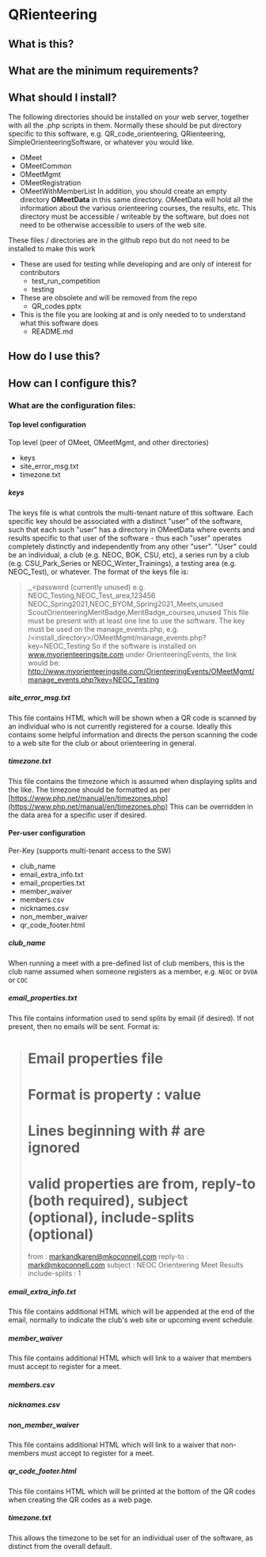 # QRienteering
## What is this?
## What are the minimum requirements?
## What should I install?

The following directories should be installed on your web server, together with all the .php scripts in them.
Normally these should be put directory specific to this software, e.g. QR_code_orienteering, QRienteering, SimpleOrienteeringSoftware, or whatever you would like.
- OMeet
- OMeetCommon
- OMeetMgmt
- OMeetRegistration
- OMeetWithMemberList
In addition, you should create an empty directory **OMeetData** in this same directory.
OMeetData will hold all the information about the various orienteering courses, the results, etc.  This directory must be accessible / writeable by the software,
but does not need to be otherwise accessible to users of the web site.

These files / directories are in the github repo but do not need to be installed to make this work
 - These are used for testing while developing and are only of interest for contributors
   - test_run_competition
   - testing
- These are obsolete and will be removed from the repo
   - QR_codes.pptx
- This is the file you are looking at and is only needed to to understand what this software does
   - README.md

## How do I use this?
## How can I configure this?

### What are the configuration files:
#### Top level configuration
Top level (peer of OMeet, OMeetMgmt, and other directories)
 - keys
 - site_error_msg.txt
 - timezone.txt

##### keys
The keys file is what controls the multi-tenant nature of this software.  Each specific key should be associated with a distinct "user" of the software, such that each such "user"
has a directory in OMeetData where events and results specific to that user of the software - thus each "user" operates completely distinctly and independently from any other "user".
"User" could be an individual, a club (e.g. NEOC, BOK, CSU, etc), a series run by a club (e.g. CSU_Park_Series or NEOC_Winter_Trainings), a testing area (e.g. NEOC_Test), or whatever.
The format of the keys file is:
> <key>,<directory in OMeetData>,<password (currently unused)
e.g.
> NEOC_Testing,NEOC_Test_area,123456
> NEOC_Spring2021,NEOC_BYOM_Spring2021_Meets,unused
> ScoutOrienteeringMeritBadge,MeritBadge_courses,unused
This file must be present with at least one line to use the software.  The key must be used on the manage_events.php, e.g.
> <site>/<install_directory>/OMeetMgmt/manage_events.php?key=NEOC_Testing
So if the software is installed on www.myorienteeringsite.com under OrienteeringEvents, the link would be:
> http://www.myorienteeringsite.com/OrienteeringEvents/OMeetMgmt/manage_events.php?key=NEOC_Testing

##### site_error_msg.txt
This file contains HTML which will be shown when a QR code is scanned by an individual who is not currently registered for a course.  Ideally this contains some helpful
information and directs the person scanning the code to a web site for the club or about orienteering in general.

##### timezone.txt
This file contains the timezone which is assumed when displaying splits and the like.  The timezone should be formatted as per [https://www.php.net/manual/en/timezones.php](https://www.php.net/manual/en/timezones.php)
This can be overridden in the data area for a specific user if desired.


#### Per-user configuration
Per-Key (supports multi-tenant access to the SW)
 - club_name
 - email_extra_info.txt
 - email_properties.txt
 - member_waiver
 - members.csv
 - nicknames.csv
 - non_member_waiver
 - qr_code_footer.html


##### club_name
When running a meet with a pre-defined list of club members, this is the club name assumed when someone registers as a member, e.g. `NEOC` or `DVOA` or `COC`

##### email_properties.txt
This file contains information used to send splits by email (if desired).  If not present, then no emails will be sent.  Format is:
> # Email properties file
> # Format is property : value
> # Lines beginning with # are ignored
> # valid properties are from, reply-to (both required), subject (optional), include-splits (optional)
> from : markandkaren@mkoconnell.com
> reply-to : mark@mkoconnell.com
> subject : NEOC Orienteering Meet Results
> include-splits : 1

##### email_extra_info.txt
This file contains additional HTML which will be appended at the end of the email, normally to indicate the club's web site or upcoming event schedule.

##### member_waiver
This file contains additional HTML which will link to a waiver that members must accept to register for a meet.

##### members.csv
##### nicknames.csv

##### non_member_waiver
This file contains additional HTML which will link to a waiver that non-members must accept to register for a meet.

##### qr_code_footer.html
This file contains HTML which will be printed at the bottom of the QR codes when creating the QR codes as a web page.

##### timezone.txt
This allows the timezone to be set for an individual user of the software, as distinct from the overall default.


